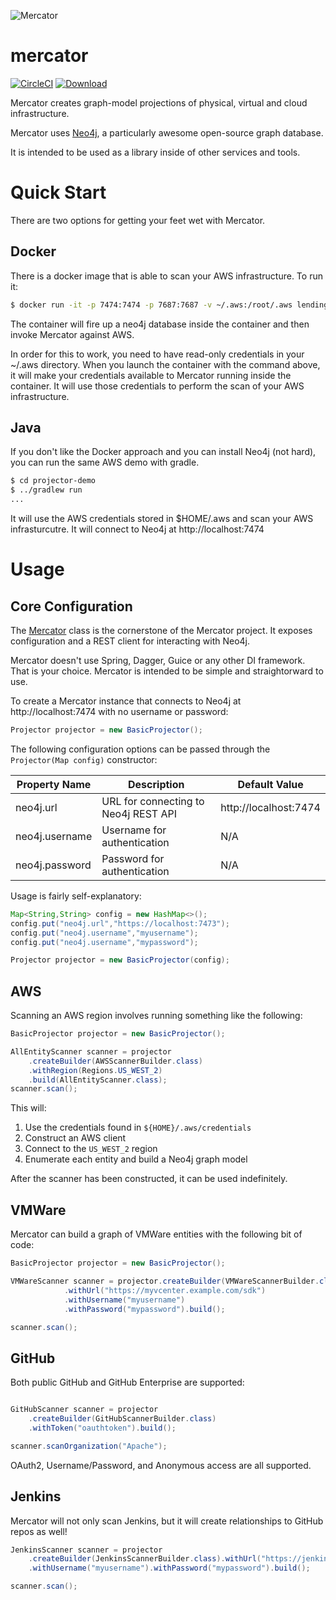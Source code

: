 ![Mercator](https://raw.githubusercontent.com/LendingClub/mercator/master/.assets/noun_7987_sm.png) 

# mercator

[![CircleCI](https://circleci.com/gh/LendingClub/mercator.svg?style=svg)](https://circleci.com/gh/LendingClub/mercator)
[![Download](https://api.bintray.com/packages/lendingclub/OSS/mercator/images/download.svg) ](https://bintray.com/lendingclub/OSS/mercator/_latestVersion)

Mercator creates graph-model projections of physical, virtual and cloud infrastructure.

Mercator uses [Neo4j](https://neo4j.com/), a particularly awesome open-source graph database.  

It is intended to be used as a library inside of other services and tools.

# Quick Start

There are two options for getting your feet wet with Mercator.

## Docker

There is a docker image that is able to scan your AWS infrastructure.  To run it:

```bash
$ docker run -it -p 7474:7474 -p 7687:7687 -v ~/.aws:/root/.aws lendingclub/projector-demo
```

The container will fire up a neo4j database inside the container and then invoke Mercator against AWS.

In order for this to work, you need to have read-only credentials in your ~/.aws directory.  When you launch the 
container with the command above, it will make your credentials available to Mercator running inside the container. 
It will use those credentials to perform the scan of your AWS infrastructure.

## Java

If you don't like the Docker approach and you can install Neo4j (not hard), you can run the same AWS demo with gradle.

```bash
$ cd projector-demo
$ ../gradlew run
...
```

It will use the AWS credentials stored in $HOME/.aws and scan your AWS infrasturcutre.  It will connect to Neo4j at
http://localhost:7474

# Usage

## Core Configuration

The [Mercator](https://github.com/LendingClub/mercator/blob/master/mercator-core/src/main/java/org/lendingclub/mercator/core/Mercator.java) class is the cornerstone of the
Mercator project.  It exposes configuration and a REST client for interacting with Neo4j.

Mercator doesn't use Spring, Dagger, Guice or any other DI framework.  That is your choice.  Mercator is intended to be simple and straightorward to use.

To create a Mercator instance that connects to Neo4j at http://localhost:7474 with no username or password:

```java
Projector projector = new BasicProjector();
```

The following configuration options can be passed through the ```Projector(Map config)``` constructor:

| Property Name | Description | Default Value |
|---------------|-------------|---------------|
| neo4j.url     |  URL for connecting to Neo4j REST API | http://localhost:7474 |
| neo4j.username|  Username for authentication | N/A |
| neo4j.password|  Password for authentication | N/A |

Usage is fairly self-explanatory:

```java
Map<String,String> config = new HashMap<>();
config.put("neo4j.url","https://localhost:7473");
config.put("neo4j.username","myusername");
config.put("neo4j.username","mypassword");

Projector projector = new BasicProjector(config);
```


## AWS

Scanning an AWS region involves running something like the following:

```java
BasicProjector projector = new BasicProjector();

AllEntityScanner scanner = projector
    .createBuilder(AWSScannerBuilder.class)
    .withRegion(Regions.US_WEST_2)
    .build(AllEntityScanner.class);
scanner.scan();

```

This will:

1. Use the credentials found in ```${HOME}/.aws/credentials``` 
2. Construct an AWS client
3. Connect to the ```US_WEST_2``` region
4. Enumerate each entity and build a Neo4j graph model

After the scanner has been constructed, it can be used indefinitely.

## VMWare

Mercator can build a graph of VMWare entities with the following bit of code:

```java
BasicProjector projector = new BasicProjector();

VMWareScanner scanner = projector.createBuilder(VMWareScannerBuilder.class)
			.withUrl("https://myvcenter.example.com/sdk")
			.withUsername("myusername")
			.withPassword("mypassword").build();

scanner.scan();
```

## GitHub

Both public GitHub and GitHub Enterprise are supported:

```java

GitHubScanner scanner = projector
	.createBuilder(GitHubScannerBuilder.class)
    .withToken("oauthtoken").build();

scanner.scanOrganization("Apache");
````

OAuth2, Username/Password, and Anonymous access are all supported.


## Jenkins

Mercator will not only scan Jenkins, but it will create relationships to GitHub repos as well!

```java
JenkinsScanner scanner = projector
	.createBuilder(JenkinsScannerBuilder.class).withUrl("https://jenkins.example.com")
	.withUsername("myusername").withPassword("mypassword").build();

scanner.scan();
```
